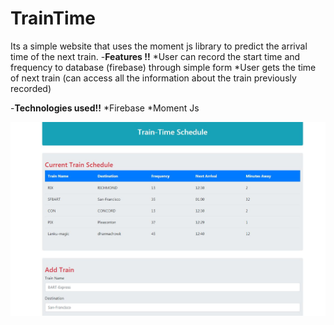 # TrainTime

Its a simple website that uses the moment js library to predict the arrival time of the next train. 
-**Features !!** 
*User can record the start time and frequency to database (firebase) through simple form
*User gets the time of next train (can access all the information about the train previously recorded)


-**Technologies used!!** 
*Firebase
*Moment Js

![TrainTime Image](https://github.com/Arjunalapsapkota/TrainTime/blob/master/Capture.JPG)
